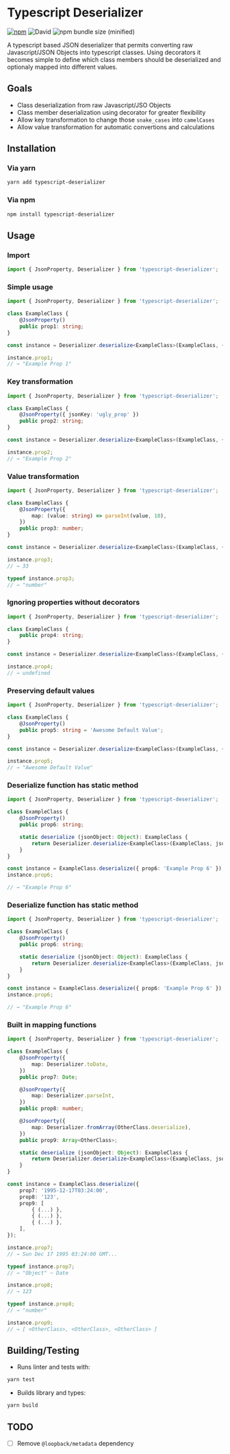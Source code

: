 Typescript Deserializer
======================================


[![npm](https://img.shields.io/npm/v/typescript-deserializer.svg)](https://www.npmjs.com/package/typescript-deserializer) ![David](https://img.shields.io/david/dev/capitalise/typescript-deserializer.svg) ![npm bundle size (minified)](https://img.shields.io/bundlephobia/min/typescript-deserializer.svg)

A typescript based JSON deserializer that permits converting raw Javascript/JSON Objects into typescript classes. Using decorators it becomes simple to define which class members should be deserialized and optionaly mapped into different values.

## Goals
* Class deserialization from raw Javascript/JSO Objects
* Class member deserialization using decorator for greater flexibility
* Allow key transformation to change those `snake_cases` into `camelCases`
* Allow value transformation for automatic convertions and calculations

## Installation

### Via yarn
```sh
yarn add typescript-deserializer
```

### Via npm
```sh
npm install typescript-deserializer
```

## Usage

### Import
```typescript
import { JsonProperty, Deserializer } from 'typescript-deserializer';
```

### Simple usage
```typescript
import { JsonProperty, Deserializer } from 'typescript-deserializer';

class ExampleClass {
    @JsonProperty()
    public prop1: string;
}

const instance = Deserializer.deserialize<ExampleClass>(ExampleClass, { prop1: 'Example Prop 1' });

instance.prop1;
// → "Example Prop 1"
```

### Key transformation
```typescript
import { JsonProperty, Deserializer } from 'typescript-deserializer';

class ExampleClass {
    @JsonProperty({ jsonKey: 'ugly_prop' })
    public prop2: string;
}

const instance = Deserializer.deserialize<ExampleClass>(ExampleClass, { ugly_prop: 'Example Prop 2' });

instance.prop2;
// → "Example Prop 2"
```

### Value transformation
```typescript
import { JsonProperty, Deserializer } from 'typescript-deserializer';

class ExampleClass {
    @JsonProperty({
        map: (value: string) => parseInt(value, 10),
    })
    public prop3: number;
}

const instance = Deserializer.deserialize<ExampleClass>(ExampleClass, { prop3: '33' });

instance.prop3;
// → 33

typeof instance.prop3;
// → "number"
```

### Ignoring properties without decorators
```typescript
import { JsonProperty, Deserializer } from 'typescript-deserializer';

class ExampleClass {
    public prop4: string;
}

const instance = Deserializer.deserialize<ExampleClass>(ExampleClass, { prop4: 'Example Prop 4' });

instance.prop4;
// → undefined
```

### Preserving default values
```typescript
import { JsonProperty, Deserializer } from 'typescript-deserializer';

class ExampleClass {
    @JsonProperty()
    public prop5: string = 'Awesome Default Value';
}

const instance = Deserializer.deserialize<ExampleClass>(ExampleClass, { otherProp: 'Other Example Prop' });

instance.prop5;
// → "Awesome Default Value"
```

### Deserialize function has static method
```typescript
import { JsonProperty, Deserializer } from 'typescript-deserializer';

class ExampleClass {
    @JsonProperty()
    public prop6: string;

    static deserialize (jsonObject: Object): ExampleClass {
        return Deserializer.deserialize<ExampleClass>(ExampleClass, jsonObject);
    }
}

const instance = ExampleClass.deserialize({ prop6: 'Example Prop 6' });
instance.prop6;

// → "Example Prop 6"
```

### Deserialize function has static method
```typescript
import { JsonProperty, Deserializer } from 'typescript-deserializer';

class ExampleClass {
    @JsonProperty()
    public prop6: string;

    static deserialize (jsonObject: Object): ExampleClass {
        return Deserializer.deserialize<ExampleClass>(ExampleClass, jsonObject);
    }
}

const instance = ExampleClass.deserialize({ prop6: 'Example Prop 6' });
instance.prop6;

// → "Example Prop 6"
```

### Built in mapping functions
```typescript
import { JsonProperty, Deserializer } from 'typescript-deserializer';

class ExampleClass {
    @JsonProperty({
        map: Deserializer.toDate,
    })
    public prop7: Date;

    @JsonProperty({
        map: Deserializer.parseInt,
    })
    public prop8: number;

    @JsonProperty({
        map: Deserializer.fromArray(OtherClass.deserialize),
    })
    public prop9: Array<OtherClass>;

    static deserialize (jsonObject: Object): ExampleClass {
        return Deserializer.deserialize<ExampleClass>(ExampleClass, jsonObject);
    }
}

const instance = ExampleClass.deserialize({
    prop7: '1995-12-17T03:24:00',
    prop8: '123',
    prop9: [
        { (...) },
        { (...) },
        { (...) },
    ],
});

instance.prop7;
// → Sun Dec 17 1995 03:24:00 GMT...

typeof instance.prop7;
// → "Object" ~ Date

instance.prop8;
// → 123

typeof instance.prop8;
// → "number"

instance.prop9;
// → [ <OtherClass>, <OtherClass>, <OtherClass> ]
```

## Building/Testing

* Runs linter and tests with:
```sh
yarn test
```
* Builds library and types:
```sh
yarn build
```

## TODO
- [ ] Remove `@loopback/metadata` dependency